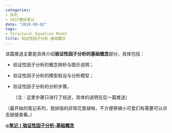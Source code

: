 ```yaml
---
categories:
- 系列
- 2017重庆笔记
date: "2018-09-02"
tags:
- Structural Equation Model
title: 验证性因子分析-基础概念
---
```

该篇推送主要是具体介绍**验证性因子分析的基础概念**部分，具体包括：

<!--more-->

- 验证性因子分析的概念辨析与图示说明；

- 验证性因子分析的模型假设与分析模型；

- 验证性因子分析的分析步骤。

  （注：这里步骤只进行了综述，具体的说明在后一篇推送）

（最开始的笔记系列，我排版的非常花里胡哨，不方便移植小可爱们有需要可以点击链接查看。）

[**➪笔记丨验证性因子分析-基础概念**](http://mp.weixin.qq.com/s?__biz=MzIwMDk1OTM2OQ==&mid=2247484454&idx=1&sn=6ef43bfef661f991e0b21aa1d8554a0a&chksm=96f470c0a183f9d618523081479403997ee9033e210565a47af18b490e3a67ca4b7dfd2d4d3f&scene=21#wechat_redirect)
